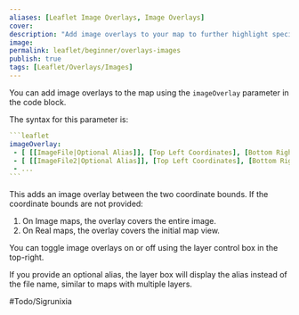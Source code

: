 ```yaml
---
aliases: [Leaflet Image Overlays, Image Overlays]
cover: 
description: "Add image overlays to your map to further highlight specific areas or points of interest."
image: 
permalink: leaflet/beginner/overlays-images
publish: true
tags: [Leaflet/Overlays/Images]
---
```


You can add image overlays to the map using the `imageOverlay` parameter in the code block.

The syntax for this parameter is:

````yaml
```leaflet
imageOverlay:
 - [ [[ImageFile|Optional Alias]], [Top Left Coordinates], [Bottom Right Coordinates] ]
 - [ [[ImageFile2|Optional Alias]], [Top Left Coordinates], [Bottom Right Coordinates] ]
 - ...
```
````

This adds an image overlay between the two coordinate bounds. If the coordinate bounds are not provided:

1.  On Image maps, the overlay covers the entire image.
2.  On Real maps, the overlay covers the initial map view.

You can toggle image overlays on or off using the layer control box in the top-right. 


If you provide an optional alias, the layer box will display the alias instead of the file name, similar to maps with multiple layers.

#Todo/Sigrunixia 
